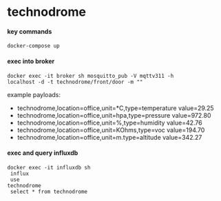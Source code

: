 # technodrome


#### key commands
<code>docker-compose up</code>


#### exec into broker
<code>docker exec -it broker sh
mosquitto_pub -V mqttv311 -h localhost -d -t technodrome/front/door -m "<PAYLOAD>"
</code>

example payloads:
- technodrome,location=office,unit=*C,type=temperature value=29.25
- technodrome,location=office,unit=hpa,type=pressure value=972.80
- technodrome,location=office,unit=%,type=humidity value=42.76
- technodrome,location=office,unit=KOhms,type=voc value=194.70
- technodrome,location=office,unit=m.type=altitude value=342.27


#### exec and query influxdb
<code>docker exec -it influxdb sh</br>
influx</br>
use technodrome</br>
select * from technodrome</br>
</code>



